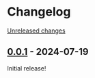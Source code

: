 # Changelog 

[Unreleased changes](https://github.com/rapidez/riverty/compare/0.0.1...master)
## [0.0.1](https://github.com/rapidez/riverty/releases/tag/0.0.1) - 2024-07-19

Initial release!

